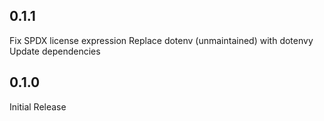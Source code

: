 ## 0.1.1

Fix SPDX license expression
Replace dotenv (unmaintained) with dotenvy
Update dependencies

## 0.1.0

Initial Release
